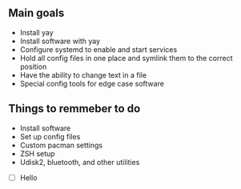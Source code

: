 ## Main goals
* Install yay
* Install software with yay
* Configure systemd to enable and start services
* Hold all config files in one place and symlink them to the correct position
* Have the ability to change text in a file 
* Special config tools for edge case software


## Things to remmeber to do
* Install software
* Set up config files
* Custom pacman settings
* ZSH setup
* Udisk2, bluetooth, and other utilities


- [ ] Hello
